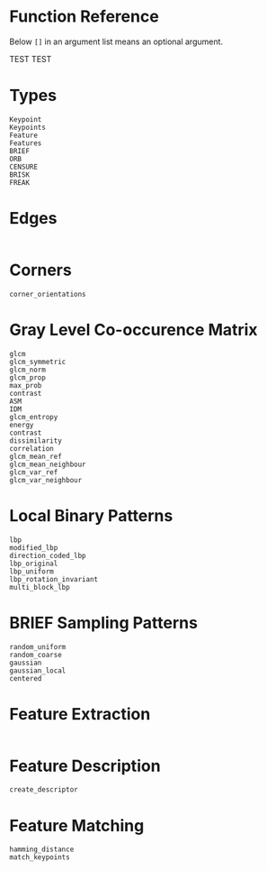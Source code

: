 # Function Reference

Below `[]` in an argument list means an optional argument.

TEST TEST

# Types

```@docs
Keypoint
Keypoints
Feature
Features
BRIEF
ORB
CENSURE
BRISK
FREAK
```

# Edges

```@docs

```

# Corners

```@docs
corner_orientations
```

# Gray Level Co-occurence Matrix

```@docs
glcm
glcm_symmetric
glcm_norm
glcm_prop
max_prob
contrast
ASM
IDM
glcm_entropy
energy
contrast
dissimilarity
correlation
glcm_mean_ref
glcm_mean_neighbour
glcm_var_ref
glcm_var_neighbour
```

# Local Binary Patterns

```@docs
lbp
modified_lbp
direction_coded_lbp
lbp_original
lbp_uniform
lbp_rotation_invariant
multi_block_lbp
```

# BRIEF Sampling Patterns

```@docs
random_uniform
random_coarse
gaussian
gaussian_local
centered
```

# Feature Extraction

```@docs
```

# Feature Description

```@docs
create_descriptor
```

# Feature Matching

```@docs
hamming_distance
match_keypoints
```
